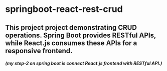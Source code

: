 ﻿# springboot-react-rest-crud

## This project project demonstrating CRUD operations. Spring Boot provides RESTful APIs, while React.js consumes these APIs for a responsive frontend.
##### (my step-2 on spring boot is connect React.js frontend with RESTful API.)
